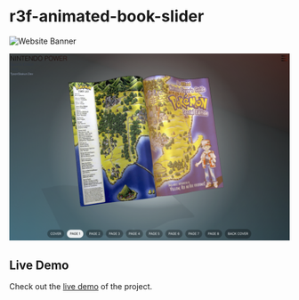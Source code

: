 # r3f-animated-book-slider

![Website Banner](https://via.placeholder.com/800x200?text=TysonSkakun.dev)

![Thumbnail](public/textures/thumbnail.png)

## Live Demo

Check out the [live demo](https://nintendo-power-pokemon.vercel.app/) of the project.
